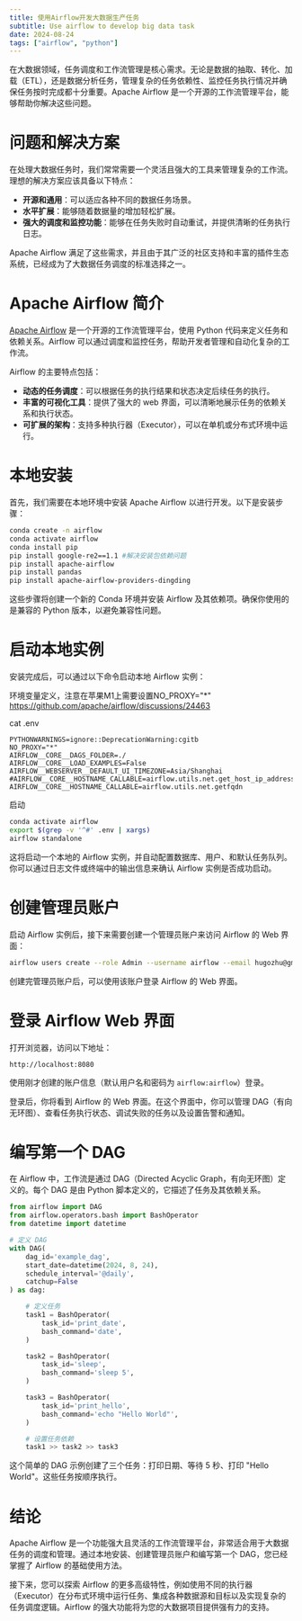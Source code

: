 ```yaml
---
title: 使用Airflow开发大数据生产任务
subtitle: Use airflow to develop big data task
date: 2024-08-24
tags: ["airflow", "python"]
---
```


在大数据领域，任务调度和工作流管理是核心需求。无论是数据的抽取、转化、加载（ETL），还是数据分析任务，管理复杂的任务依赖性、监控任务执行情况并确保任务按时完成都十分重要。Apache Airflow 是一个开源的工作流管理平台，能够帮助你解决这些问题。

<!--more-->

# 问题和解决方案

在处理大数据任务时，我们常常需要一个灵活且强大的工具来管理复杂的工作流。理想的解决方案应该具备以下特点：

- **开源和通用**：可以适应各种不同的数据任务场景。
- **水平扩展**：能够随着数据量的增加轻松扩展。
- **强大的调度和监控功能**：能够在任务失败时自动重试，并提供清晰的任务执行日志。

Apache Airflow 满足了这些需求，并且由于其广泛的社区支持和丰富的插件生态系统，已经成为了大数据任务调度的标准选择之一。

# Apache Airflow 简介

[Apache Airflow](https://airflow.apache.org) 是一个开源的工作流管理平台，使用 Python 代码来定义任务和依赖关系。Airflow 可以通过调度和监控任务，帮助开发者管理和自动化复杂的工作流。

Airflow 的主要特点包括：

- **动态的任务调度**：可以根据任务的执行结果和状态决定后续任务的执行。
- **丰富的可视化工具**：提供了强大的 web 界面，可以清晰地展示任务的依赖关系和执行状态。
- **可扩展的架构**：支持多种执行器（Executor），可以在单机或分布式环境中运行。

# 本地安装

首先，我们需要在本地环境中安装 Apache Airflow 以进行开发。以下是安装步骤：

```bash
conda create -n airflow
conda activate airflow
conda install pip
pip install google-re2==1.1 #解决安装包依赖问题
pip install apache-airflow
pip install pandas
pip install apache-airflow-providers-dingding
```

这些步骤将创建一个新的 Conda 环境并安装 Airflow 及其依赖项。确保你使用的是兼容的 Python 版本，以避免兼容性问题。

# 启动本地实例

安装完成后，可以通过以下命令启动本地 Airflow 实例：

环境变量定义，注意在苹果M1上需要设置NO_PROXY="*" https://github.com/apache/airflow/discussions/24463

cat .env
```text
PYTHONWARNINGS=ignore::DeprecationWarning:cgitb
NO_PROXY="*"
AIRFLOW__CORE__DAGS_FOLDER=./
AIRFLOW__CORE__LOAD_EXAMPLES=False
AIRFLOW__WEBSERVER__DEFAULT_UI_TIMEZONE=Asia/Shanghai
#AIRFLOW__CORE__HOSTNAME_CALLABLE=airflow.utils.net.get_host_ip_address
AIRFLOW__CORE__HOSTNAME_CALLABLE=airflow.utils.net.getfqdn
```

启动
```bash
conda activate airflow
export $(grep -v '^#' .env | xargs)
airflow standalone
```

这将启动一个本地的 Airflow 实例，并自动配置数据库、用户、和默认任务队列。你可以通过日志文件或终端中的输出信息来确认 Airflow 实例是否成功启动。

# 创建管理员账户

启动 Airflow 实例后，接下来需要创建一个管理员账户来访问 Airflow 的 Web 界面：

```bash
airflow users create --role Admin --username airflow --email hugozhu@gmail.com --firstname Hugo --lastname Zhu --password airflow
```

创建完管理员账户后，可以使用该账户登录 Airflow 的 Web 界面。

# 登录 Airflow Web 界面

打开浏览器，访问以下地址：

```
http://localhost:8080
```

使用刚才创建的账户信息（默认用户名和密码为 `airflow:airflow`）登录。

登录后，你将看到 Airflow 的 Web 界面。在这个界面中，你可以管理 DAG（有向无环图）、查看任务执行状态、调试失败的任务以及设置告警和通知。

# 编写第一个 DAG

在 Airflow 中，工作流是通过 DAG（Directed Acyclic Graph，有向无环图）定义的。每个 DAG 是由 Python 脚本定义的，它描述了任务及其依赖关系。

```python
from airflow import DAG
from airflow.operators.bash import BashOperator
from datetime import datetime

# 定义 DAG
with DAG(
    dag_id='example_dag',
    start_date=datetime(2024, 8, 24),
    schedule_interval='@daily',
    catchup=False
) as dag:

    # 定义任务
    task1 = BashOperator(
        task_id='print_date',
        bash_command='date',
    )

    task2 = BashOperator(
        task_id='sleep',
        bash_command='sleep 5',
    )

    task3 = BashOperator(
        task_id='print_hello',
        bash_command='echo "Hello World"',
    )

    # 设置任务依赖
    task1 >> task2 >> task3
```

这个简单的 DAG 示例创建了三个任务：打印日期、等待 5 秒、打印 "Hello World"。这些任务按顺序执行。


# 结论

Apache Airflow 是一个功能强大且灵活的工作流管理平台，非常适合用于大数据任务的调度和管理。通过本地安装、创建管理员账户和编写第一个 DAG，您已经掌握了 Airflow 的基础使用方法。

接下来，您可以探索 Airflow 的更多高级特性，例如使用不同的执行器（Executor）在分布式环境中运行任务、集成各种数据源和目标以及实现复杂的任务调度逻辑。Airflow 的强大功能将为您的大数据项目提供强有力的支持。